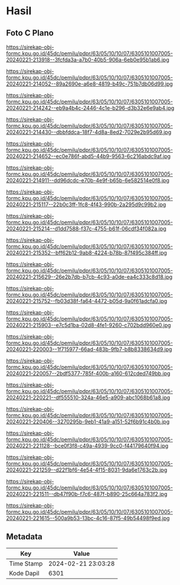 # Hasil

## Foto C Plano

https://sirekap-obj-formc.kpu.go.id/45dc/pemilu/pdpr/63/05/10/10/07/6305101007005-20240221-213918--3fcfda3a-a7b0-40b5-906a-6eb0e95b1ab6.jpg

https://sirekap-obj-formc.kpu.go.id/45dc/pemilu/pdpr/63/05/10/10/07/6305101007005-20240221-214052--89a2690e-a6e8-4819-b49c-751b7db06d99.jpg

https://sirekap-obj-formc.kpu.go.id/45dc/pemilu/pdpr/63/05/10/10/07/6305101007005-20240221-214242--eb9a4b4c-2446-4c1e-b296-d3b32e6e9ab4.jpg

https://sirekap-obj-formc.kpu.go.id/45dc/pemilu/pdpr/63/05/10/10/07/6305101007005-20240221-214430--dbbfddca-18f7-4d8a-8ed2-7029e2b95d69.jpg

https://sirekap-obj-formc.kpu.go.id/45dc/pemilu/pdpr/63/05/10/10/07/6305101007005-20240221-214652--ec0e786f-abd5-44b9-9563-6c216abdc9af.jpg

https://sirekap-obj-formc.kpu.go.id/45dc/pemilu/pdpr/63/05/10/10/07/6305101007005-20240221-214911--dd96dcdc-e70b-4e9f-b65b-6e582514e0f8.jpg

https://sirekap-obj-formc.kpu.go.id/45dc/pemilu/pdpr/63/05/10/10/07/6305101007005-20240221-215117--22b0c3ff-1fc8-4f43-990b-2a295d9c99b2.jpg

https://sirekap-obj-formc.kpu.go.id/45dc/pemilu/pdpr/63/05/10/10/07/6305101007005-20240221-215214--d1dd7588-f37c-4755-b61f-06cdf34f082a.jpg

https://sirekap-obj-formc.kpu.go.id/45dc/pemilu/pdpr/63/05/10/10/07/6305101007005-20240221-215352--bff62b12-9ab8-4224-b78b-87f495c384ff.jpg

https://sirekap-obj-formc.kpu.go.id/45dc/pemilu/pdpr/63/05/10/10/07/6305101007005-20240221-215629--26e2b7db-b7cb-4c93-a0de-ea4c333c8d18.jpg

https://sirekap-obj-formc.kpu.go.id/45dc/pemilu/pdpr/63/05/10/10/07/6305101007005-20240221-215752--fb03d38f-fa64-4472-b05d-9a0f61adcfa0.jpg

https://sirekap-obj-formc.kpu.go.id/45dc/pemilu/pdpr/63/05/10/10/07/6305101007005-20240221-215903--e7c5d1ba-02d8-4fe1-9260-c702bdd960e0.jpg

https://sirekap-obj-formc.kpu.go.id/45dc/pemilu/pdpr/63/05/10/10/07/6305101007005-20240221-220003--1f715977-66ad-483b-9fb7-b8b8338634d9.jpg

https://sirekap-obj-formc.kpu.go.id/45dc/pemilu/pdpr/63/05/10/10/07/6305101007005-20240221-220057--2bdf5377-785f-400b-a160-612cded749bb.jpg

https://sirekap-obj-formc.kpu.go.id/45dc/pemilu/pdpr/63/05/10/10/07/6305101007005-20240221-220221--df555510-324a-46e5-a909-abc1068b61a8.jpg

https://sirekap-obj-formc.kpu.go.id/45dc/pemilu/pdpr/63/05/10/10/07/6305101007005-20240221-220406--3270295b-9eb1-41a9-a151-52f6b91c4b0b.jpg

https://sirekap-obj-formc.kpu.go.id/45dc/pemilu/pdpr/63/05/10/10/07/6305101007005-20240221-221128--bce0f3f8-c49a-4939-9cc0-f44179640f94.jpg

https://sirekap-obj-formc.kpu.go.id/45dc/pemilu/pdpr/63/05/10/10/07/6305101007005-20240221-221259--d22f1bf6-4e54-4f15-8031-9da6e1763c2b.jpg

https://sirekap-obj-formc.kpu.go.id/45dc/pemilu/pdpr/63/05/10/10/07/6305101007005-20240221-221511--db47f90b-f7c6-487f-b890-25c664a783f2.jpg

https://sirekap-obj-formc.kpu.go.id/45dc/pemilu/pdpr/63/05/10/10/07/6305101007005-20240221-221615--500a9b53-13bc-4c16-87f5-49b54498f9ed.jpg


## Metadata

| Key        | Value               |
| ---------- | ------------------- |
| Time Stamp | 2024-02-21 23:03:28 |
| Kode Dapil | 6301                |



